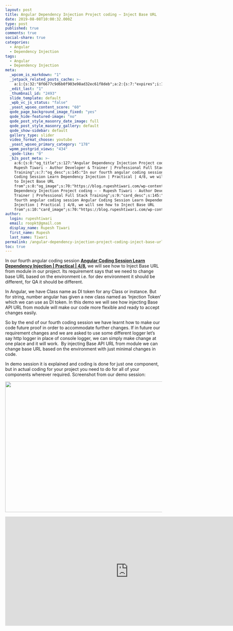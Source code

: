 ```yaml
---
layout: post
title: Angular Dependency Injection Project coding – Inject Base URL
date: 2019-08-08T10:00:32.000Z
type: post
published: true
comments: true
social-share: true
categories:
  - Angular
  - Dependency Injection
tags:
  - Angular
  - Dependency Injection
meta:
  _wpcom_is_markdown: "1"
  _jetpack_related_posts_cache: >-
    a:1:{s:32:"8f6677c9d6b0f903e98ad32ec61f8deb";a:2:{s:7:"expires";i:1610111213;s:7:"payload";a:3:{i:0;a:1:{s:2:"id";i:2511;}i:1;a:1:{s:2:"id";i:2514;}i:2;a:1:{s:2:"id";i:2508;}}}}
  _edit_last: "1"
  _thumbnail_id: "2493"
  slide_template: default
  _wpb_vc_js_status: "false"
  _yoast_wpseo_content_score: "60"
  qode_page_background_image_fixed: "yes"
  qode_hide-featured-image: "no"
  qode_post_style_masonry_date_image: full
  qode_post_style_masonry_gallery: default
  qode_show-sidebar: default
  gallery_type: slider
  video_format_choose: youtube
  _yoast_wpseo_primary_category: "178"
  wpmm_postgrid_views: "434"
  _qode-like: "0"
  _b2s_post_meta: >-
    a:6:{s:8:"og_title";s:127:"Angular Dependency Injection Project coding – -
    Rupesh Tiwari - Author Developer & Trainer | Professional Full Stack
    Training";s:7:"og_desc";s:145:"In our fourth angular coding session Angular
    Coding Session Learn Dependency Injection | Practical | 4/8, we will see how
    to Inject Base URL
    from";s:8:"og_image";s:70:"https://blog.rupeshtiwari.com/wp-content/uploads/2019/07/RUPESH-91.png";s:10:"card_title";s:127:"Angular
    Dependency Injection Project coding – - Rupesh Tiwari - Author Developer &
    Trainer | Professional Full Stack Training";s:9:"card_desc";s:145:"In our
    fourth angular coding session Angular Coding Session Learn Dependency
    Injection | Practical | 4/8, we will see how to Inject Base URL
    from";s:10:"card_image";s:70:"https://blog.rupeshtiwari.com/wp-content/uploads/2019/07/RUPESH-91.png";}
author:
  login: rupeshtiwari
  email: roopkt@gmail.com
  display_name: Rupesh Tiwari
  first_name: Rupesh
  last_name: Tiwari
permalink: /angular-dependency-injection-project-coding-inject-base-url/
toc: true
---
```


<p>In our fourth angular coding session <strong><a href="https://www.youtube.com/watch?v=Ww5gngAHdpU&amp;list=PLZed_adPqIJrQ5uFoaQg8P_fDNGjpeSRH&amp;index=31" target="_blank" rel="noopener noreferrer">Angular Coding Session Learn Dependency Injection | Practical | 4/8</a><em>, </em></strong>we will see how to Inject Base URL from module in our project. Its requirement says that we need to change base URL based on the environment i.e. for dev environment it should be different, for QA it should be different.</p>
<p>In Angular, we have Class name as DI token for any Class or instance. But for string, number angular has given a new class named as ‘Injection Token’ which we can use as DI token. In this demo we will see how injecting Base API URL from module will make our code more flexible and ready to accept changes easily.</p>
<p>So by the end of our fourth coding session we have learnt how to make our code future proof in order to accommodate further changes. If in future our requirement changes and we are asked to use some different logger let’s say http logger in place of console logger, we can simply make change at one place and it will work.  By injecting Base API URL from module we can change base URL based on the environment with just minimal changes in code.</p>
<p>In demo session it is explained and coding is done for just one component, but in actual coding for your project you need to do for all of your components wherever required. Screenshot from our demo session:</p>
<p><img class="alignnone size-full wp-image-2506" src="{{ site.baseurl }}/assets/2019/08/DI_Coding_4.png" alt="" width="790" height="419" /></p>
<p><iframe src="https://www.youtube.com/embed/Ww5gngAHdpU" width="790" height="350" frameborder="0" allowfullscreen="allowfullscreen"><span data-mce-type="bookmark" style="display: inline-block; width: 0px; overflow: hidden; line-height: 0;" class="mce_SELRES_start">﻿</span></iframe></p>
